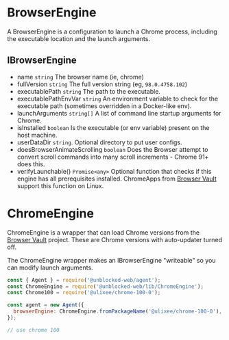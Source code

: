 # BrowserEngine

A BrowserEngine is a configuration to launch a Chrome process, including the executable location and the launch arguments.

## IBrowserEngine

- name `string` The browser name (ie, chrome)
- fullVersion `string` The full version string (eg, `98.0.4758.102`)
- executablePath `string` The path to the executable.
- executablePathEnvVar `string` An environment variable to check for the executable path (sometimes overridden in a Docker-like env).
- launchArguments `string[]` A list of command line startup arguments for Chrome.
- isInstalled `boolean` Is the executable (or env variable) present on the host machine.
- userDataDir `string`. Optional directory to put user configs.
- doesBrowserAnimateScrolling `boolean` Does the Browser attempt to convert scroll commands into many scroll increments - Chrome 91+ does this.
- verifyLaunchable() `Promise<any>` Optional function that checks if this engine has all prerequisites installed. ChromeApps from [Browser Vault](https://github.com/ulixee/chrome-versions) support this function on Linux.

# ChromeEngine

ChromeEngine is a wrapper that can load Chrome versions from the [Browser Vault](https://github.com/ulixee/chrome-versions) project. These are Chrome versions with auto-updater turned off.

The ChromeEngine wrapper makes an IBrowserEngine "writeable" so you can modify launch arguments.

```js
const { Agent } = require('@unblocked-web/agent');
const ChromeEngine = require('@unblocked-web/lib/ChromeEngine');
const Chrome100 = require('@ulixee/chrome-100-0');

const agent = new Agent({
  browserEngine: ChromeEngine.fromPackageName('@ulixee/chrome-100-0'),
});

// use chrome 100
```
